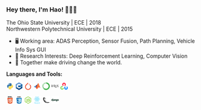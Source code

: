### Hey there, I'm Hao! 👋👋👋

The Ohio State University | ECE | 2018\
Northwestern Polytechnical University | ECE | 2015


- 🖥️ Working area: ADAS Perception, Sensor Fusion, Path Planning, Vehicle Info Sys GUI
- 🌱 Research Interests: Deep Reinforcement Learning, Computer Vision
- 🤔 Together make driving change the world.

**Languages and Tools:**  

<code><img height="20" src="https://github.com/devicons/devicon/blob/master/icons/python/python-original.svg"></code>
<code><img height="20" src="https://github.com/devicons/devicon/blob/master/icons/cplusplus/cplusplus-original.svg"></code>
<code><img height="20" src="https://github.com/devicons/devicon/blob/master/icons/pytorch/pytorch-original.svg"></code>
<code><img height="20" src="https://github.com/devicons/devicon/blob/master/icons/matlab/matlab-original.svg"></code>
<code><img height="20" src="https://github.com/devicons/devicon/blob/master/icons/anaconda/anaconda-original.svg"></code>
<code><img height="20" src="https://github.com/devicons/devicon/blob/master/icons/latex/latex-original.svg"></code>
<code><img height="20" src="https://github.com/devicons/devicon/blob/master/icons/opencv/opencv-original.svg"></code>

<code><img height="20" src="https://raw.githubusercontent.com/devicons/devicon/master/icons/html5/html5-original-wordmark.svg"></code>
<code><img height="20" src="https://raw.githubusercontent.com/devicons/devicon/master/icons/css3/css3-original-wordmark.svg"></code>
<code><img height="20" src="https://github.com/devicons/devicon/blob/master/icons/nodejs/nodejs-original.svg"></code>
<code><img height="20" src="https://raw.githubusercontent.com/devicons/devicon/master/icons/react/react-original-wordmark.svg"></code>
<code><img height="20" src="https://github.com/devicons/devicon/blob/master/icons/flask/flask-original.svg"></code>
<code><img height="20" src="https://github.com/devicons/devicon/blob/master/icons/django/django-plain-wordmark.svg"></code>
